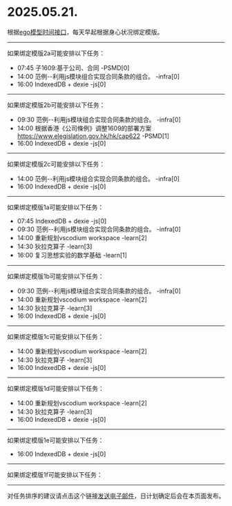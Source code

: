 # 2025.05.21.

根据[ego模型时间接口](https://gitee.com/hyg/blog/blob/master/timeflow.md)，每天早起根据身心状况绑定模版。

---
如果绑定模版2a可能安排以下任务：

- 07:45	子1609:基于公司、合同 -PSMD[0]
- 14:00	范例--利用js模块组合实现合同条款的组合。 -infra[0]
- 16:00	IndexedDB + dexie -js[0]

---
如果绑定模版2b可能安排以下任务：

- 09:30	范例--利用js模块组合实现合同条款的组合。 -infra[0]
- 14:00	根据香港《公司條例》调整1609的部署方案 https://www.elegislation.gov.hk/hk/cap622 -PSMD[1]
- 16:00	IndexedDB + dexie -js[0]

---
如果绑定模版2c可能安排以下任务：

- 14:00	范例--利用js模块组合实现合同条款的组合。 -infra[0]
- 16:00	IndexedDB + dexie -js[0]

---
如果绑定模版1a可能安排以下任务：

- 07:45	IndexedDB + dexie -js[0]
- 09:30	范例--利用js模块组合实现合同条款的组合。 -infra[0]
- 14:00	重新规划vscodium workspace -learn[2]
- 14:30	狄拉克算子 -learn[3]
- 16:00	复习思想实验的数学基础 -learn[1]

---
如果绑定模版1b可能安排以下任务：

- 09:30	范例--利用js模块组合实现合同条款的组合。 -infra[0]
- 14:00	重新规划vscodium workspace -learn[2]
- 14:30	狄拉克算子 -learn[3]
- 16:00	IndexedDB + dexie -js[0]

---
如果绑定模版1c可能安排以下任务：

- 14:00	重新规划vscodium workspace -learn[2]
- 14:30	狄拉克算子 -learn[3]
- 16:00	IndexedDB + dexie -js[0]

---
如果绑定模版1d可能安排以下任务：

- 14:00	重新规划vscodium workspace -learn[2]
- 14:30	狄拉克算子 -learn[3]
- 16:00	IndexedDB + dexie -js[0]

---
如果绑定模版1e可能安排以下任务：

- 16:00	IndexedDB + dexie -js[0]

---
如果绑定模版1f可能安排以下任务：


---
对任务排序的建议请点击这个链接<a href="mailto:huangyg@mars22.com?subject=关于2025.05.21.任务排序的建议&body=date: 2025.05.21.%0D%0Afile: ../../blog/release/time/d.20250521.md%0D%0A---请勿修改邮件主题及以上内容---%0D%0A">发送电子邮件</a>，日计划确定后会在本页面发布。